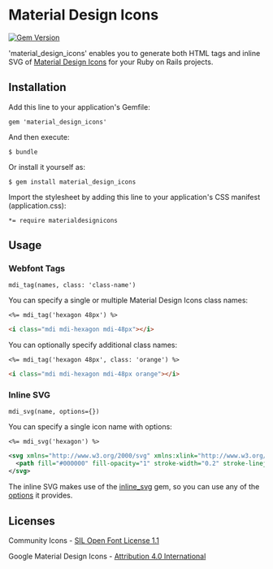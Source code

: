# Material Design Icons

[![Gem Version](https://badge.fury.io/rb/material_design_icons.svg)](https://badge.fury.io/rb/material_design_icons)

'material_design_icons' enables you to generate both HTML tags and inline SVG of [Material Design Icons](http://materialdesignicons.com/) for your Ruby on Rails projects.

## Installation

Add this line to your application's Gemfile:

    gem 'material_design_icons'

And then execute:

    $ bundle

Or install it yourself as:

    $ gem install material_design_icons

Import the stylesheet by adding this line to your application's CSS manifest (application.css):

    *= require materialdesignicons

## Usage

### Webfont Tags

```
mdi_tag(names, class: 'class-name')
```

You can specify a single or multiple Material Design Icons class names:

```erb
<%= mdi_tag('hexagon 48px') %>
```

```html
<i class="mdi mdi-hexagon mdi-48px"></i>
```

You can optionally specify additional class names:

```erb
<%= mdi_tag('hexagon 48px', class: 'orange') %>
```

```html
<i class="mdi mdi-hexagon mdi-48px orange"></i>
```

### Inline SVG

```
mdi_svg(name, options={})
```

You can specify a single icon name with options:

```erb
<%= mdi_svg('hexagon') %>
```

```xml
<svg xmlns="http://www.w3.org/2000/svg" xmlns:xlink="http://www.w3.org/1999/xlink" version="1.1" baseProfile="full" width="24" height="24" viewBox="0 0 24 24" enable-background="new 0 0 24 24" xml:space="preserve">
  <path fill="#000000" fill-opacity="1" stroke-width="0.2" stroke-linejoin="round" d="M 16,3L 8,3L 3,8L 3,16L 8,21L 16,21L 21,16L 21,8"></path>
</svg>
```

The inline SVG makes use of the [inline_svg](https://github.com/jamesmartin/inline_svg) gem, so you can use any of the [options](https://github.com/jamesmartin/inline_svg#options) it provides.

## Licenses

Community Icons - [SIL Open Font License 1.1](http://scripts.sil.org/cms/scripts/page.php?item_id=OFL_web)

Google Material Design Icons - [Attribution 4.0 International](https://github.com/google/material-design-icons/blob/master/LICENSE)
